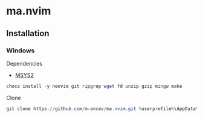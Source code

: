 # ma.nvim

## Installation

### Windows

Dependencies

- [MSYS2](https://www.msys2.org/#installation)

```powershell
choco install -y neovim git ripgrep wget fd unzip gzip mingw make
```

Clone

```powershell
git clone https://github.com/m-ancev/ma.nvim.git %userprofile%\AppData\Local\nvim\
```
